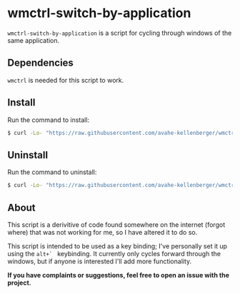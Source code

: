 # wmctrl-switch-by-application

`wmctrl-switch-by-application` is a script for cycling through windows of the same application.

## Dependencies
`wmctrl` is needed for this script to work.

## Install

Run the command to install:

```sh
$ curl -Lo- "https://raw.githubusercontent.com/avahe-kellenberger/wmctrl-switch-by-application/master/install.sh" | sudo bash
```

## Uninstall
Run the command to uninstall:
```sh
$ curl -Lo- "https://raw.githubusercontent.com/avahe-kellenberger/wmctrl-switch-by-application/master/uninstall.sh" | sudo bash
```

## About

This script is a derivitive of code found somewhere on the internet (forgot where) that was not working for me,
so I have altered it to do so.

This script is intended to be used as a key binding; I've personally set it up using the ``alt+` `` keybinding.
It currently only cycles forward through the windows, but if anyone is interested I'll add more functionality.


**If you have complaints or suggestions, feel free to open an issue with the project.**
